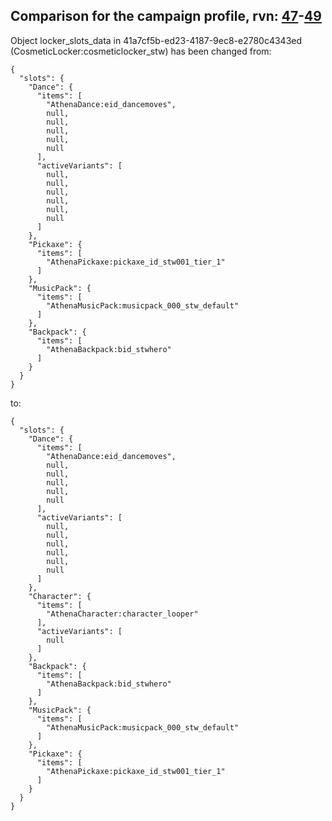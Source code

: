 ## Comparison for the campaign profile, rvn: [47](https://github.com/PRO100KatYT/FortniteProfileRevisions/tree/main/profiles/campaign/47%20campaign.json)-[49](https://github.com/PRO100KatYT/FortniteProfileRevisions/tree/main/profiles/campaign/49%20campaign.json)

Object locker_slots_data in 41a7cf5b-ed23-4187-9ec8-e2780c4343ed (CosmeticLocker:cosmeticlocker_stw) has been changed from:

```
{
  "slots": {
    "Dance": {
      "items": [
        "AthenaDance:eid_dancemoves",
        null,
        null,
        null,
        null,
        null
      ],
      "activeVariants": [
        null,
        null,
        null,
        null,
        null,
        null
      ]
    },
    "Pickaxe": {
      "items": [
        "AthenaPickaxe:pickaxe_id_stw001_tier_1"
      ]
    },
    "MusicPack": {
      "items": [
        "AthenaMusicPack:musicpack_000_stw_default"
      ]
    },
    "Backpack": {
      "items": [
        "AthenaBackpack:bid_stwhero"
      ]
    }
  }
}
```

to:

```
{
  "slots": {
    "Dance": {
      "items": [
        "AthenaDance:eid_dancemoves",
        null,
        null,
        null,
        null,
        null
      ],
      "activeVariants": [
        null,
        null,
        null,
        null,
        null,
        null
      ]
    },
    "Character": {
      "items": [
        "AthenaCharacter:character_looper"
      ],
      "activeVariants": [
        null
      ]
    },
    "Backpack": {
      "items": [
        "AthenaBackpack:bid_stwhero"
      ]
    },
    "MusicPack": {
      "items": [
        "AthenaMusicPack:musicpack_000_stw_default"
      ]
    },
    "Pickaxe": {
      "items": [
        "AthenaPickaxe:pickaxe_id_stw001_tier_1"
      ]
    }
  }
}
```

<br><br>
